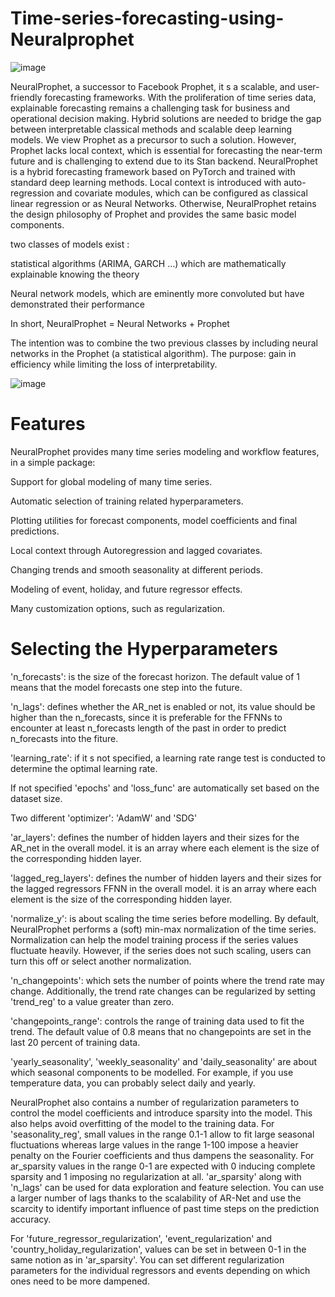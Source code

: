 # Time-series-forecasting-using-Neuralprophet

![image](https://github.com/FeresDarouich/Time-series-forecasting-using-Neuralprophet/assets/120333973/a790f5b8-674d-4293-a017-b2838b0ea9ae)

NeuralProphet, a successor to Facebook Prophet, it s a scalable, and user-friendly forecasting frameworks. With the proliferation of time series data, explainable forecasting remains a challenging task for business and operational decision making. Hybrid solutions are needed to bridge the gap between interpretable classical methods and scalable deep learning models. We view Prophet as a precursor to such a solution. However, Prophet lacks local context, which is essential for forecasting the near-term future and is challenging to extend due to its Stan backend.
NeuralProphet is a hybrid forecasting framework based on PyTorch and trained with standard deep learning methods. Local context is introduced with auto-regression and covariate modules, which can be configured as classical linear regression or as Neural Networks. Otherwise, NeuralProphet retains the design philosophy of Prophet and provides the same basic model components.

two classes of models exist :

statistical algorithms (ARIMA, GARCH …) which are mathematically explainable knowing the theory

Neural network models, which are eminently more convoluted but have demonstrated their performance


In short, NeuralProphet = Neural Networks + Prophet

The intention was to combine the two previous classes by including neural networks in the Prophet (a statistical algorithm). The purpose: gain in efficiency while limiting the loss of interpretability.

![image](https://github.com/FeresDarouich/Time-series-forecasting-using-Neuralprophet/assets/120333973/b48eaed1-7b41-441b-b8f6-a532f4abdd34)


# Features
NeuralProphet provides many time series modeling and workflow features, in a simple package:

Support for global modeling of many time series.

Automatic selection of training related hyperparameters.

Plotting utilities for forecast components, model coefficients and final predictions.

Local context through Autoregression and lagged covariates.

Changing trends and smooth seasonality at different periods.

Modeling of event, holiday, and future regressor effects.

Many customization options, such as regularization.

# Selecting the Hyperparameters

'n_forecasts': is the size of the forecast horizon. The default value of 1 means that the model forecasts one step into the future.

'n_lags': defines whether the AR_net is enabled or not, its value should be higher than the n_forecasts, since it is preferable for the FFNNs to encounter at least n_forecasts length of the past in order to predict n_forecasts into the fiture.

'learning_rate': if it s not specified, a learning rate range test is conducted to determine the optimal learning rate.

If not specified 'epochs' and 'loss_func' are automatically set based on the dataset size.

Two different 'optimizer': 'AdamW' and 'SDG' 

'ar_layers': defines the number of hidden layers and their sizes for the AR_net in the overall model. it is an array where each element is the size of the corresponding hidden layer.

'lagged_reg_layers': defines the number of hidden layers and their sizes for the lagged regressors FFNN in the overall model. it is an array where each element is the size of the corresponding hidden layer.

'normalize_y': is about scaling the time series before modelling. By default, NeuralProphet performs a (soft) min-max normalization of the time series. Normalization can help the model training process if the series values fluctuate heavily. However, if the series does not such scaling, users can turn this off or select another normalization.

'n_changepoints': which sets the number of points where the trend rate may change. Additionally, the trend rate changes can be regularized by setting 'trend_reg' to a value greater than zero.

'changepoints_range': controls the range of training data used to fit the trend. The default value of 0.8 means that no changepoints are set in the last 20 percent of training data.

'yearly_seasonality', 'weekly_seasonality' and 'daily_seasonality' are about which seasonal components to be modelled. For example, if you use temperature data, you can probably select daily and yearly.

NeuralProphet also contains a number of regularization parameters to control the model coefficients and introduce sparsity into the model. This also helps avoid overfitting of the model to the training data. For 'seasonality_reg', small values in the range 0.1-1 allow to fit large seasonal fluctuations whereas large values in the range 1-100 impose a heavier penalty on the Fourier coefficients and thus dampens the seasonality. For ar_sparsity values in the range 0-1 are expected with 0 inducing complete sparsity and 1 imposing no regularization at all. 'ar_sparsity' along with 'n_lags' can be used for data exploration and feature selection. You can use a larger number of lags thanks to the scalability of AR-Net and use the scarcity to identify important influence of past time steps on the prediction accuracy. 

For 'future_regressor_regularization', 'event_regularization' and 'country_holiday_regularization', values can be set in between 0-1 in the same notion as in 'ar_sparsity'. You can set different regularization parameters for the individual regressors and events depending on which ones need to be more dampened.


